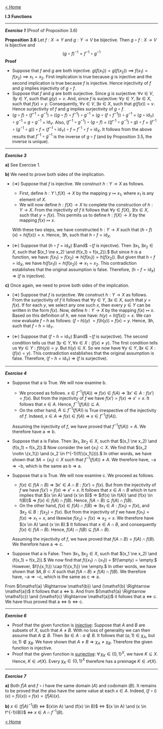 [< Home](/index.html)



**I.3   Functions**



---

***Exercise 1***
(Proof of Proposition 3.6)

**Proposition 3.6**   Let $f : X \to Y$ and $g : Y \to V$ be bijective. Then $g \circ f : X \to V$ is bijective and 
$$
(g \circ f)^{-1} = f^{-1} \circ g^{-1}
$$
**Proof** 

* Suppose that $f$ and $g$ are both injective.
  $g(f(x_1)) = g(f(x_2))$ $\implies$ $f(x_1) = f(x_2)$ $\implies$ $x_1 = x_2.$ 
  First implication is true because $g$ is injective and the second implication is true because $f$ is injective.
  Hence injectivity of $f$ and $g$ implies injectivity of $g \circ f.$
* Suppose that $f$ and $g$ are both surjective.
  Since $g$ is surjective: $\forall v \in V, \exists y \in Y,$ such that $g(y) = v.$ And, since $f$ is surjective: $\forall y \in Y, \exists x \in X,$ such that $f(x) = y.$ Consequently, $\forall v \in V, \exists x \in X,$ such that $g(f(x)) = v.$
  Hence surjectivity of $f$ and $g$ implies surjectivity of $g \circ f.$
* $(g \circ f) \circ (f^{-1} \circ g^{-1})$ $=$ $((g \circ f) \circ f^{-1}) \circ g^{-1}$ $=$ $(g \circ (f \circ f^{-1})) \circ g^{-1}$ $=$ $(g \circ \mathrm{id}_Y) \circ g^{-1}$ $=$ $g \circ g^{-1}$ $=$ $\mathrm{id}_V.$
  Also,
  $(f^{-1} \circ g^{-1}) \circ (g \circ f)$ $=$ $((f^{-1} \circ g^{-1}) \circ g) \circ f$ $=$ $(f^{-1} \circ (g^{-1} \circ g)) \circ f$ $=$ $(f^{-1} \circ \mathrm{id}_Y) \circ f$ $=$ $f^{-1} \circ f$ $=$ $\mathrm{id}_X.$ 
  It follows from the above results that $f^{-1} \circ g^{-1}$ is the inverse of $g \circ f$  (and by Proposition 3.5, the inverse is unique).



---

***Exercise 3***

**a)**    See Exercise 1.

**b)**    We need to prove both sides of the implication.

* $(\Rightarrow)$ Suppose that $f$ is injective. We construct $h : Y \to X$ as follows.

  * First, define $h:Y\setminus f(X) \to X$ by the mapping $y \mapsto x_1,$ where $x_1$ is any element of $X.$
  * We will now define $h : f(X) \to X$ to complete the construction of $h : Y \to X.$ From the injectivity of $f$ it follows that $\forall y \in f(X),\ \exists! x\in X,$ such that $y = f(x).$ This permits us to define  $h:f(X) \to X$ by the mapping $f(x) \mapsto x.$

  With these two steps, we have constructed $h: Y \to X$ such that $(h \circ f) (x) = h(f(x)) = x.$ Hence, $\exists h,$ such that $h\circ f = \mathrm{id}_X.$

* $(\Leftarrow)$ Suppose that $(h \circ f = \mathrm{id}_X)$ $\and$ $\neg (f \text{ is injective}).$ Then $\exists x_1, \exists x_2 \in X,$ such that $(x_1 \ne x_2) \and (f(x_1) = f(x_2)).$  But since $h$ is a function, we have: $f(x_1) = f(x_2) \Rightarrow h(f(x_1)) = h(f(x_2)).$ But given that $h \circ f = \mathrm{id}_X,$ we have $h(f(x_1)) = h(f(x_2)) \Rightarrow x_1 = x_2.$ This contradiction establishes that the original assumption is false. Therefore, $(h \circ f = \mathrm{id}_X)$ $\Rightarrow$ $(f \text{ is injective}).$

**c)**    Once again, we need to prove both sides of the implication.

* $(\Rightarrow)$ Suppose that $f$ is surjective. We construct $h : Y \to X$ as follows. From the surjectivity of $f$ it follows that $\forall y \in Y,\ \exists x\in X,$ such that $y = f(x).$ If for each $y,$ we select any one such $x,$ then every $y \in Y$ can be written in the form $f(x).$ Now, define $h:Y \to X$ by the mapping $f(x) \mapsto x.$ Based on this definition of $h,$ we now have: $h(y) = h(f(x)) = x.$ We can now evaluate $f \circ h$ as follows: $(f \circ h) (y)$ $= f(h(y))$ $=$ $f(x) = y.$ Hence, $\exists h,$ such that $f\circ h = \mathrm{id}_Y.$

* $(\Leftarrow)$ Suppose that $(f \circ h = \mathrm{id}_Y)$ $\and$ $\neg (f \text{ is surjective}).$ The second condition tells us that $\exists y \in Y,\forall x \in X : (f(x) \ne y).$  The first condition tells us $\forall y \in Y : f(h(y)) = y.$ But $h(y) \in X.$ So we now have $\forall y \in Y,\exists x \in X : (f(x) = y).$ This contradiction establishes that the original assumption is false. Therefore, $(f \circ h = \mathrm{id}_Y)$ $\Rightarrow$ $(f \text{ is surjective}).$



---

***Exercise 4***

* Suppose that $\mathsf{a}$ is True. We will now examine $\mathsf{b}.$ 

  * We proceed as follows.  $x \in f^{-1}(f(A))$ $\Rightarrow$ $f(x) \in f(A)$ $\Rightarrow$ $\exists x' \in A : f(x') = f(x).$ But from the injectivity of $f$ we have $f(x') = f(x) \Rightarrow x' = x.$ It follows that $x \in A.$ Hence, $f^{-1}(f(A)) \subseteq A.$ 
  * On the other hand, $A \subseteq f^{-1}(f(A))$ is True irrespective of the injectivity of $f.$ Indeed, $x \in A$ $\Rightarrow$ $f(x) \in f(A)$ $\Rightarrow$ $x \in f^{-1}(f(A)).$ 

  Assuming the injectivity of $f,$ we have proved that $f^{-1}(f(A)) = A.$ We therefore have $\mathsf{a} \Rightarrow \mathsf{b}.$ 

* Suppose that $\mathsf{a}$ is False. Then $\exists x_1, \exists x_2 \in X,$ such that $(x_1 \ne x_2) \and (f(x_1) = f(x_2)).$ Now consider the set $\{x_1\} \subset X.$ We find that $(x_2 \notin \{x_1\}) \and (x_2 \in f^{-1}(f(\{x_1\}))).$ In other words, we have shown that $\exists A = \{x_1\} \subset X$ such that $f^{-1}(f(A)) \ne A.$ We therefore have, $\neg\mathsf{a} \Rightarrow \neg\mathsf{b},$ which is the same as $\mathsf{b} \Rightarrow \mathsf{a}.$ 

* Suppose that $\mathsf{a}$ is True. We will now examine $\mathsf{c}.$ We proceed as follows.

  * $f(x) \in f(A \cap B)$ $\Rightarrow$ $\exists x' \in A \cap B : f(x') = f(x).$ But from the injectivity of $f$ we have $f(x') = f(x) \Rightarrow x' = x.$ It follows that $x \in A \cap B$ which in turn implies that $(x \in A) \and (x \in B)$ $\Rightarrow$ $(f(x) \in f(A)) \and (f(x) \in f(B))$ $\Rightarrow$ $f(x) \in f(A) \cap f(B).$  Hence, $f(A \cap B) \subseteq f(A) \cap f(B).$ 
  * On the other hand, $f(x) \in f(A) \cap f(B)$ $\Rightarrow$ $\exists x_1 \in A : f(x_1) = f(x),$ and $\exists x_2 \in B : f(x_2) = f(x).$ But from the injectivity of $f$ we have $f(x_1) = f(x) \Rightarrow x_1 = x,$ and likewise $f(x_2) = f(x) \Rightarrow x_2 = x.$ We therefore have $(x \in A) \and (x \in B).$ It follows that $x \in A \cap B,$ and consequently $f(x) \in f(A \cap B).$ Hence, $f(A) \cap f(B) \subseteq f(A \cap B).$

  Assuming the injectivity of $f,$ we have proved that $f(A \cap B) = f(A) \cap f(B).$ We therefore have $\mathsf{a} \Rightarrow \mathsf{c}.$  

* Suppose that $\mathsf{a}$ is False. Then $\exists x_1, \exists x_2 \in X,$ such that $(x_1 \ne x_2) \and (f(x_1) = f(x_2)).$ We now find that $f(\{x_1\} \cap \{x_1\})$ $=$ $f(\empty) = \empty.$ However, $f(\{x_1\}) \cap f(\{x_1\}) \ne \empty.$ In other words, we have shown that $\exists A, B \subset X$ such that $f(A \cap B) \ne f(A) \cap f(B).$ We therefore have, $\neg\mathsf{a} \Rightarrow \neg\mathsf{c},$ which is the same as $\mathsf{c} \Rightarrow \mathsf{a}.$ 

From $(\mathsf{a} \Rightarrow \mathsf{b}) \and (\mathsf{b} \Rightarrow \mathsf{a})$ it follows that $\mathsf{a} \Leftrightarrow \mathsf{b}.$ And from $(\mathsf{a} \Rightarrow \mathsf{c}) \and (\mathsf{c} \Rightarrow \mathsf{a})$ it follows that $\mathsf{a} \Leftrightarrow \mathsf{c}.$ We have thus proved that $\mathsf{a} \Leftrightarrow \mathsf{b} \Leftrightarrow \mathsf{c}.$ 



---

***Exercise 6***

* Proof that the given function is <u>injective</u>:
  Suppose that $A$ and $B$ are subsets of $X,$ such that $A \ne B.$ With no loss of generality we can then assume that $A \not\subseteq B.$ Then $\exists a \in A : a \notin B.$ It follows that $(a,1) \in \chi_A,$ but $(a,1) \notin \chi_B.$ We have  shown that $A \ne B \Rightarrow \chi_A \ne \chi_B.$ Therefore the given function is injective.
* Proof that the given function is <u>surjective</u>:
  $\forall \, \chi_K \in \{0,1\}^X,$ we have $K \subseteq X.$ Hence, $K \in \mathcal{P}(X).$ Every $\chi_K \in \{0,1\}^X$ therefore has a preimage $K \in \mathcal{P}(X).$ 





---

***Exercise 7***

**a)**    Both $f|A$ and $f\circ i$ have the same domain ($A$) and codomain ($B$). It remains to be proved that the also have the same value at each $x \in A.$ Indeed, $(f\circ i)(x)$ $=$ $f(i(x))$ $=$ $f(x) = (f|A)(x).$ 

**b)**    $x \in (f|A)^{-1}(B)$ $\Leftrightarrow$ $(x\in A) \and (f(x) \in B)$ $\Leftrightarrow$ $(x \in A) \and (x \in f^{-1}(B))$ $\Leftrightarrow$ $x \in A \cap f^{-1}(B).$ 




[< Home](/index.html)

